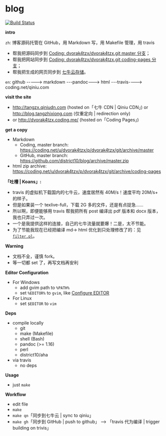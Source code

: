 # blog

[![Build Status](https://travis-ci.org/district10/blog.svg?branch=master)](https://travis-ci.org/district10/blog)

**intro**

`zh`: 博客源码托管在 GitHub，用 Markdown 写，用 Makefile 管理，用 travis

  - 帮我把源码同步到 [Coding: dvorak4tzx/dvorak4tzx.git master 分支](https://coding.net/u/dvorak4tzx/p/dvorak4tzx/git)；
  - 帮我把网站同步到 [Coding: dvorak4tzx/dvorak4tzx.git coding-pages 分支](http://dvorak4tzx.coding.me/)；
  - 帮我把生成的网页同步到 [七牛云存储](https://portal.qiniu.com/signup?code=3ld4krtl7yzbm)。

`en`: github -----> markdown ---pandoc---> html ---travis----> coding.net/qiniu.com

**visit the site**

  - <http://tangzx.qiniudn.com> (hosted on「七牛 CDN | Qiniu CDN」) or
    <http://blog.tangzhixiong.com> (仅重定向 | redirection only)
  - or <http://dvorak4tzx.coding.me/> (hosted on「Coding Pages」)

**get a copy**

  - Markdown
      + Coding, master branch:
        <https://coding.net/u/dvorak4tzx/p/dvorak4tzx/git/archive/master>
      + GitHub, master branch:
        <https://github.com/district10/blog/archive/master.zip>
  - html zip archive:
    <https://coding.net/u/dvorak4tzx/p/dvorak4tzx/git/archive/coding-pages>

**「吐槽 | Koans」:**

  - travis 的虚拟机下载国内的七牛云，速度居然有 40M/s！速度平均 20M/s+ 的样子。
  - 但是如果装一个 texlive-full，下载 2G 多的文件，还是有点捉急……
  - 所以啊，即便能够用 travis 帮我把所有 post 编译出 pdf 版本和 docx 版本，我也只弄过一次。
  - 一个是我提供这样的连接，自己的七牛流量就要爆！二是，太不节能。
  - 为了节能我现在已经把编译 md-> html 优化到只处理修改了的：见 [`filter.pl`](filter.pl)。

**Warning**

  - 文档不全，谨慎 fork。
  - 等一切都 set 了，再写文档再安利

**Editor Configuration**

  - For Windows
      + add gvim path to `%PATH%`
      + set `%EDITOR%` to `gvim`, like [Configure EDITOR](http://gnat.qiniudn.com/dvorak4tzx/editor.jpg)
  - For Linux
      - set `$EDITOR` to `vim`

**Deps**

  - compile locally
      + git
      + make (Makefile)
      + shell (Bash)
      + pandoc (>= 1.16)
      + perl
      + district10/aha
  - via travis
      + no deps

**Usage**

  - just `make`

**Workflow**

  - edit file
  - `make`
  - `make qn`「同步到七牛云 | sync to qiniu」
  - `make gh`「同步到 GitHub | push to github」 --> 「travis 代为编译 | trigger building on trivis」
